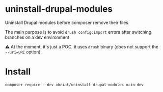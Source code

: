 uninstall-drupal-modules
========================

Uninstall Drupal modules before composer remove their files.

The main purpose is to avoid `drush config:import` errors after switching branches on a dev environment

⚠️ At the moment, it's just a POC, it uses `drush` binary (does not support the `--uri=URI` option).

# Install
`composer require --dev obriat/uninstall-drupal-modules main-dev`